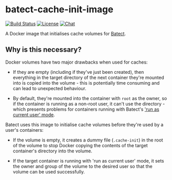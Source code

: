 # batect-cache-init-image

[![Build Status](https://img.shields.io/github/workflow/status/batect/batect-cache-init-image/Pipeline/master)](https://github.com/batect/batect-cache-init-image/actions?query=workflow%3APipeline+branch%3Amaster)
[![License](https://img.shields.io/github/license/batect/batect-cache-init-image.svg)](https://opensource.org/licenses/Apache-2.0)
[![Chat](https://img.shields.io/badge/chat-on%20spectrum-brightgreen.svg)](https://spectrum.chat/batect)

A Docker image that initialises cache volumes for [Batect](https://batect.dev).

## Why is this necessary?

Docker volumes have two major drawbacks when used for caches:

* If they are empty (including if they've just been created), then everything in the target directory of the next container they're mounted into is copied into the volume - this is potentially time consuming and can lead to unexpected behaviour.

* By default, they're mounted into the container with `root` as the owner, so if the container is running as a non-root user, it can't use the directory - which presents problems for containers running with Batect's ['run as current user' mode](https://batect.dev/docs/concepts/run-as-current-user-mode).

Batect uses this image to initialise cache volumes before they're used by a user's containers:

* If the volume is empty, it creates a dummy file (`.cache-init`) in the root of the volume to stop Docker copying the contents of the target container's directory into the volume.

* If the target container is running with 'run as current user' mode, it sets the owner and group of the volume to the desired user so that the volume can be used successfully.
